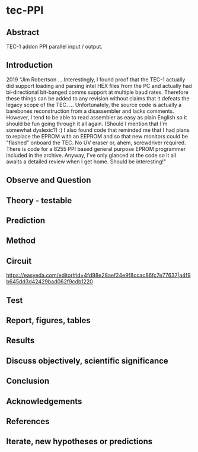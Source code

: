 # tec-PPI





## Abstract
TEC-1 addon PPI parallel input / output.

## Introduction 

2019 "Jim Robertson ... Interestingly, I found proof that the TEC-1 actually did support loading and parsing intel HEX files from the PC and actually had bi-directional bit-banged comms support at multiple baud rates. Therefore these things can be added to any revision without claims that it defeats the legacy scope of the TEC. ... Unfortunately, the source code is actually a barebones reconstruction from a disassembler and lacks comments. However, I tend to be able to read assembler as easy as plain English so it should be fun going through it all again. (Should I mention that I'm somewhat dyslexic?) :) I also found code that reminded me that I had plans to replace the EPROM with an EEPROM and so that new monitors could be "flashed" onboard the TEC. No UV eraser or, ahem, screwdriver required. There is code for a 8255 PPI based general purpose EPROM programmer included in the archive. Anyway, I've only glanced at the code so it all awaits a detailed review when I get home. Should be interesting!"


## Observe and Question 

## Theory - testable

## Prediction

## Method 

## Circuit

https://easyeda.com/editor#id=4fd98e28aef24e9f8ccac86fc7e77637|a4f9b645dd3d42429bad062f9cdb1220

## Test

## Report, figures, tables

## Results

## Discuss objectively, scientific significance 

## Conclusion 

## Acknowledgements

## References

## Iterate, new hypotheses or predictions

